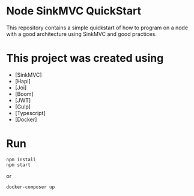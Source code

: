# Node SinkMVC QuickStart

This repository contains a simple quickstart of how to program on a node with a good architecture using SinkMVC and good practices.

# This project was created using

* [SinkMVC]
* [Hapi]
* [Joi]
* [Boom]
* [JWT]
* [Gulp]
* [Typescript]
* [Docker]

# Run

```
npm install
npm start
```

or

```
docker-composer up
```